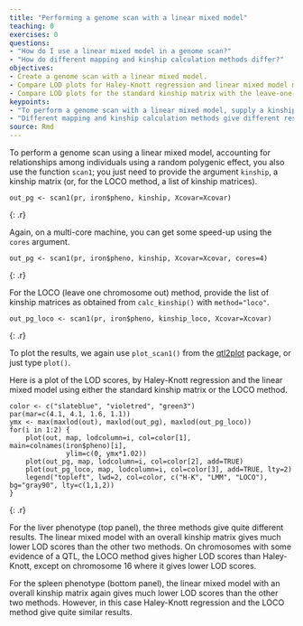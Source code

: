 ```yaml
---
title: "Performing a genome scan with a linear mixed model"
teaching: 0
exercises: 0
questions:
- "How do I use a linear mixed model in a genome scan?"
- "How do different mapping and kinship calculation methods differ?"
objectives:
- Create a genome scan with a linear mixed model.
- Compare LOD plots for Haley-Knott regression and linear mixed model methods.
- Compare LOD plots for the standard kinship matrix with the leave-one-chromosome-out (LOCO) method.
keypoints:
- "To perform a genome scan with a linear mixed model, supply a kinship matrix."
- "Different mapping and kinship calculation methods give different results."
source: Rmd
---
```




To perform a genome scan using a linear mixed model, accounting for
relationships among individuals using a random polygenic effect, you also use
the function `scan1`; you just need to provide the argument `kinship`,
a kinship matrix (or, for the LOCO method, a list of kinship
matrices).


~~~
out_pg <- scan1(pr, iron$pheno, kinship, Xcovar=Xcovar)
~~~
{: .r}

Again, on a multi-core machine, you can get some speed-up using the
`cores` argument.


~~~
out_pg <- scan1(pr, iron$pheno, kinship, Xcovar=Xcovar, cores=4)
~~~
{: .r}

For the LOCO (leave one chromosome out) method, provide the list of
kinship matrices as obtained from `calc_kinship()` with
`method="loco"`.


~~~
out_pg_loco <- scan1(pr, iron$pheno, kinship_loco, Xcovar=Xcovar)
~~~
{: .r}

To plot the results, we again use `plot_scan1()` from the
[qtl2plot](https://github.com/rqtl/qtl2plot) package, or just type `plot()`.

Here is a plot of the LOD scores, by Haley-Knott regression and the linear
mixed model using either the standard kinship matrix or the LOCO
method.


~~~
color <- c("slateblue", "violetred", "green3")
par(mar=c(4.1, 4.1, 1.6, 1.1))
ymx <- max(maxlod(out), maxlod(out_pg), maxlod(out_pg_loco))
for(i in 1:2) {
    plot(out, map, lodcolumn=i, col=color[1], main=colnames(iron$pheno)[i],
              ylim=c(0, ymx*1.02))
    plot(out_pg, map, lodcolumn=i, col=color[2], add=TRUE)
    plot(out_pg_loco, map, lodcolumn=i, col=color[3], add=TRUE, lty=2)
    legend("topleft", lwd=2, col=color, c("H-K", "LMM", "LOCO"), bg="gray90", lty=c(1,1,2))
}
~~~
{: .r}

For the liver phenotype (top panel), the three methods give quite
different results. The linear mixed model with an overall kinship
matrix gives much lower LOD scores than the other two methods.  On
chromosomes with some evidence of a QTL, the LOCO method gives higher
LOD scores than Haley-Knott, except on chromosome 16 where it gives
lower LOD scores.

For the spleen phenotype (bottom panel), the linear mixed model with an
overall kinship matrix again gives much lower LOD scores than the
other two methods. However, in this case Haley-Knott regression and
the LOCO method give quite similar results.
